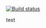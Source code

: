 [![Build status](https://build.appcenter.ms/v0.1/apps/5236b654-839c-4946-a4f0-5c0a2c8c291c/branches/dev/badge)](https://appcenter.ms)

test
